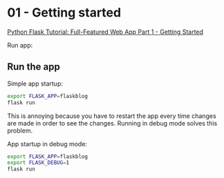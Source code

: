 # 01 - Getting started

[Python Flask Tutorial: Full-Featured Web App Part 1 - Getting Started](https://www.youtube.com/watch?v=MwZwr5Tvyxo&list=PL-osiE80TeTs4UjLw5MM6OjgkjFeUxCYH)

Run app:

## Run the app

Simple app startup:

```bash
export FLASK_APP=flaskblog
flask run
```

This is annoying because you have to restart the app every time changes are made in order to see the changes.
Running in debug mode solves this problem.

App startup in debug mode:

```bash
export FLASK_APP=flaskblog
export FLASK_DEBUG=1
flask run
```
